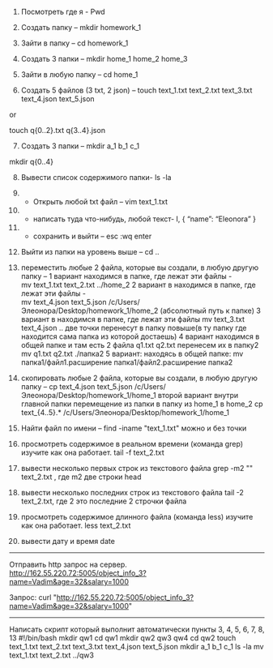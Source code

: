 1) Посмотреть где я - 
Pwd

2) Создать папку – 
mkdir homework_1

3) Зайти в папку – 
cd homework_1

4) Создать 3 папки –
 mkdir home_1 home_2 home_3

5) Зайти в любую папку – 
cd home_1 

6) Создать 5 файлов (3 txt, 2 json) – 
touch text_1.txt text_2.txt text_3.txt text_4.json text_5.json

or

touch q{0..2}.txt q{3..4}.json

7) Создать 3 папки – 
mkdir a_1 b_1 c_1

mkdir q{0..4}

8) Вывести список содержимого папки- 
 ls -la

9) + Открыть любой txt файл – 
vim text_1.txt

10) + написать туда что-нибудь, любой текст- 
 I, { “name”: “Eleonora”  }

11) + сохранить и выйти – 
 esc  :wq enter

12) Выйти из папки на уровень выше – 
cd ..

13) переместить любые 2 файла, которые вы создали, в любую другую папку – 
         1 вариант находимся в папке, где лежат эти файлы -  
 mv text_1.txt text_2.txt ../home_2
         2 вариант в находимся в папке, где лежат эти файлы -  
mv text_4.json text_5.json /c/Users/Элеонора/Desktop/homework_1/home_2 (абсолютный путь к папке)
         3 вариант в находимся в папке, где лежат эти файлы
mv text_3.txt text_4.json .. две точки перенесут в папку повыше(в ту папку где находится сама папка из которой достаешь)
         4 вариант находимся в общей папке и там есть 2 файла q1.txt q2.txt перенесем их в папку2
mv q1.txt  q2.txt ./папка2
         5 вариант: находясь в общей папке:
mv папка1/файл1.расширение  папка1/файл2.расширение папка2

14) скопировать любые 2 файла, которые вы создали, в любую другую папку – 
           cp text_4.json text_5.json /c/Users/Элеонора/Desktop/homework_1/home_1
второй вариант внутри главной папки перемещение из папки в папку из home_1 в home_2
cp text_{4..5}.* /c/Users/Элеонора/Desktop/homework_1/home_1

15) Найти файл по имени –
 find  -iname "text_1.txt"
можно и без точки

16) просмотреть содержимое в реальном времени (команда grep) изучите как она работает.
tail -f text_2.txt

17) вывести несколько первых строк из текстового файла
grep -m2 "" text_2.txt , где m2 две строки
head


18) вывести несколько последних строк из текстового файла
tail -2 text_2.txt, где 2 это последние 2 строчки файла
19) просмотреть содержимое длинного файла (команда less) изучите как она работает.
less text_2.txt

20) вывести дату и время
date


***
Отправить http запрос на сервер.  http://162.55.220.72:5005/object_info_3?name=Vadim&age=32&salary=1000

Запрос: curl "http://162.55.220.72:5005/object_info_3?name=Vadim&age=32&salary=1000"

***
Написать скрипт который выполнит автоматически пункты 3, 4, 5, 6, 7, 8, 13
\#!/bin/bash
mkdir qw1
cd qw1
mkdir qw2 qw3 qw4
cd qw2
touch text_1.txt text_2.txt text_3.txt text_4.json text_5.json
mkdir a_1 b_1 c_1
ls -la
mv text_1.txt text_2.txt ../qw3



